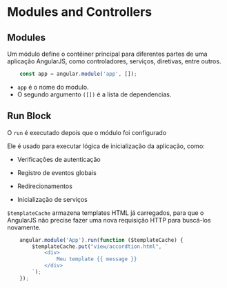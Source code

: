 # Modules and Controllers

## Modules

Um módulo define o contêiner principal para diferentes partes de uma aplicação AngularJS, como controladores, serviços, diretivas, entre outros.

```js
    const app = angular.module('app', []);
```

- `app` é o nome do modulo.
- O segundo argumento `([])` é a lista de dependencias.


## Run Block

O `run` é executado depois que o módulo foi configurado

Ele é usado para executar lógica de inicialização da aplicação, como:

- Verificações de autenticação

- Registro de eventos globais

- Redirecionamentos

- Inicialização de serviços

`$templateCache` armazena templates HTML já carregados, para que o AngularJS não precise fazer uma nova requisição HTTP para buscá-los novamente.

```js
    angular.module('App').run(function ($templateCache) {
        $templateCache.put("view/accordtion.html", `
            <div>
                Meu template {{ message }}
            </div>
        `);
    });
```
